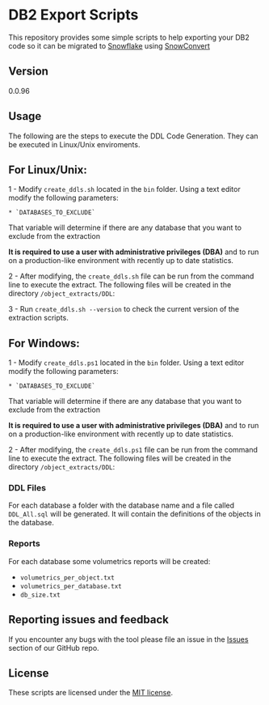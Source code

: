 # DB2 Export Scripts

This repository provides some simple scripts to help exporting your DB2 code so it can be migrated to [Snowflake](https://www.snowflake.com/) using [SnowConvert](https://docs.snowconvert.com/snowconvert/for-db2/introduction)

## Version
0.0.96

## Usage

The following are the steps to execute the DDL Code Generation. They can be executed in Linux/Unix enviroments.

## **For Linux/Unix:**

1 - Modify `create_ddls.sh` located in the `bin` folder. 
Using a text editor modify the following parameters:

    * `DATABASES_TO_EXCLUDE`

That variable will determine if there are any database that you want to exclude from the extraction

**It is required to use a user  with administrative privileges (DBA)** and to run on a production-like environment with recently up to date statistics.


2 - After modifying, the `create_ddls.sh` file can be run from the command line to execute the extract.  The following files will be created in the directory `/object_extracts/DDL`:

3 - Run `create_ddls.sh --version` to check the current version of the extraction scripts.

## **For Windows:**

1 - Modify `create_ddls.ps1` located in the `bin` folder. 
Using a text editor modify the following parameters:

    * `DATABASES_TO_EXCLUDE`

That variable will determine if there are any database that you want to exclude from the extraction

**It is required to use a user  with administrative privileges (DBA)** and to run on a production-like environment with recently up to date statistics.


2 - After modifying, the `create_ddls.ps1` file can be run from the command line to execute the extract.  The following files will be created in the directory `/object_extracts/DDL`:


### DDL Files
For each database a folder with the database name and a file called `DDL_All.sql` will be generated. It will contain the definitions of the objects in the database.

### Reports

For each database some volumetrics reports will be created:

- `volumetrics_per_object.txt` 
- `volumetrics_per_database.txt`
- `db_size.txt`

## Reporting issues and feedback

If you encounter any bugs with the tool please file an issue in the
[Issues](https://github.com/Snowflake-Labs/SC.DDLExportScripts/issues) section of our GitHub repo.

## License

These scripts are licensed under the [MIT license](https://github.com/Snowflake-Labs/SC.DDLExportScripts/blob/main/DB2/License.txt).

